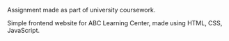 Assignment made as part of university coursework.

Simple frontend website for ABC Learning Center, made using HTML, CSS, JavaScript. 
